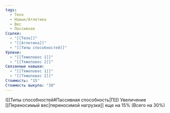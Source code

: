 ```yaml
---
tags:
  - Тело
  - Навык/Атлетика
  - Вес
  - Пассивная
Ссылки:
  - "[[Тело]]"
  - "[[Атлетика]]"
  - "[[Типы способностей]]"
Уровни:
  - "[[Тяжеловес 1]]"
  - "[[Тяжеловес 2]]"
Связанные навыки:
  - "[[Тяжеловес 1]]"
  - "[[Тяжеловес 2]]"
Стоимость: "15"
Стоимость выкупа: "30"
---
```

([[Типы способностей#Пассивная способность|П]]) Увеличение [[Переносимый вес|переносимой нагрузки]] еще на 15% (Всего на 30%)